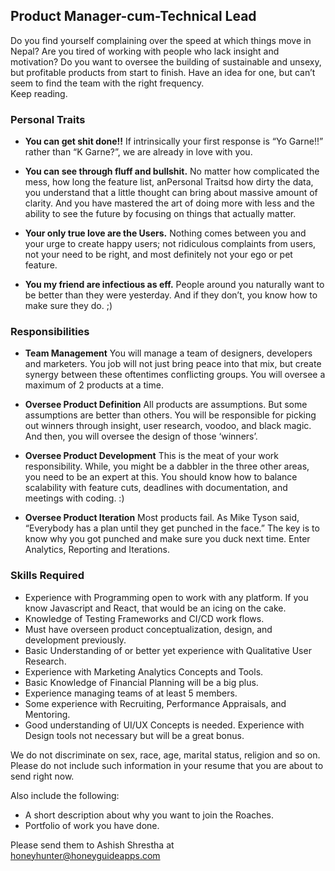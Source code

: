 ## Product Manager-cum-Technical Lead

Do you find yourself complaining over the speed at which things move in Nepal? Are you tired of working with people who lack insight and motivation? Do you want to oversee the building of sustainable and unsexy, but profitable products from start to finish. Have an idea for one, but can’t seem to find the team with the right frequency.  
Keep reading.

<span class="block">

### Personal Traits

 - **You can get shit done!!**
 If intrinsically your first response is “Yo Garne!!” rather than “K Garne?”, we are already in love with you.  
  
- **You can see through fluff and bullshit.**
No matter how complicated the mess, how long the feature list, anPersonal Traitsd how dirty the data, you understand that a little thought can bring about massive amount of clarity. And you have mastered the art of doing more with less and the ability to see the future by focusing on things that actually matter.  
  
- **Your only true love are the Users.**
Nothing comes between you and your urge to create happy users; not ridiculous complaints from users, not your need to be right, and most definitely not your ego or pet feature.  
  
- **You my friend are infectious as eff.**
People around you naturally want to be better than they were yesterday. And if they don’t, you know how to make sure they do. ;)

</span>

<span class="block">

### Responsibilities
- **Team Management**
You will manage a team of designers, developers and marketers. You job will not just bring peace into that mix, but create synergy between these oftentimes conflicting groups. You will oversee a maximum of 2 products at a time.  
  
- **Oversee Product Definition**
All products are assumptions. But some assumptions are better than others. You will be responsible for picking out winners through insight, user research, voodoo, and black magic. And then, you will oversee the design of those ‘winners’.  
  
- **Oversee Product Development**
This is the meat of your work responsibility. While, you might be a dabbler in the three other areas, you need to be an expert at this. You should know how to balance scalability with feature cuts, deadlines with documentation, and meetings with coding. :)  

- **Oversee Product Iteration**
Most products fail. As Mike Tyson said, “Everybody has a plan until they get punched in the face.” The key is to know why you got punched and make sure you duck next time. Enter Analytics, Reporting and Iterations.

</span>

<span class="block">

### Skills Required
- Experience with Programming open to work with any platform. If you know Javascript and React, that would be an icing on the cake. 
- Knowledge of Testing Frameworks and CI/CD work flows.
- Must have overseen product conceptualization, design, and development previously.
- Basic Understanding of or better yet experience with Qualitative User Research.
- Experience with Marketing Analytics Concepts and Tools.
- Basic Knowledge of Financial Planning will be a big plus.
- Experience managing teams of at least 5 members.
- Some experience with Recruiting, Performance Appraisals, and Mentoring.
- Good understanding of UI/UX Concepts is needed. Experience with Design tools not necessary but will be a great bonus.

</span>

We do not discriminate on sex, race, age, marital status, religion and so on. Please do not include such information in your resume that you are about to send right now.  
  
Also include the following:  
  
- A short description about why you want to join the Roaches.  
- Portfolio of work you have done.  
  
  
Please send them to Ashish Shrestha at honeyhunter@honeyguideapps.com